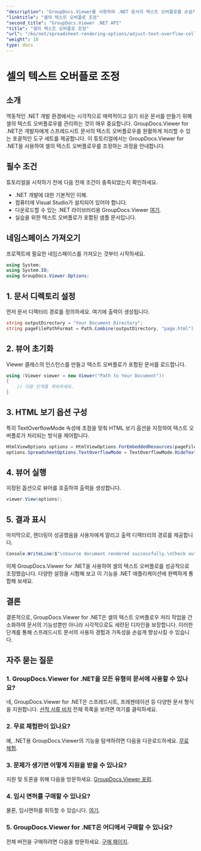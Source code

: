 ```yaml
---
"description": "GroupDocs.Viewer를 사용하여 .NET 문서의 텍스트 오버플로를 손쉽게 관리하세요. 가독성과 사용자 경험을 향상시켜 보세요. 지금 무료 평가판을 다운로드하세요."
"linktitle": "셀의 텍스트 오버플로 조정"
"second_title": "GroupDocs.Viewer .NET API"
"title": "셀의 텍스트 오버플로 조정"
"url": "/ko/net/spreadsheet-rendering-options/adjust-text-overflow-cells/"
"weight": 10
type: docs
---
```

# 셀의 텍스트 오버플로 조정

## 소개
역동적인 .NET 개발 환경에서는 시각적으로 매력적이고 읽기 쉬운 문서를 만들기 위해 셀의 텍스트 오버플로우를 관리하는 것이 매우 중요합니다. GroupDocs.Viewer for .NET은 개발자에게 스프레드시트 문서의 텍스트 오버플로우를 원활하게 처리할 수 있는 포괄적인 도구 세트를 제공합니다. 이 튜토리얼에서는 GroupDocs.Viewer for .NET을 사용하여 셀의 텍스트 오버플로우를 조정하는 과정을 안내합니다.
## 필수 조건
튜토리얼을 시작하기 전에 다음 전제 조건이 충족되었는지 확인하세요.
- .NET 개발에 대한 기본적인 이해.
- 컴퓨터에 Visual Studio가 설치되어 있어야 합니다.
- 다운로드할 수 있는 .NET 라이브러리용 GroupDocs.Viewer [여기](https://releases.groupdocs.com/viewer/net/).
- 실습을 위한 텍스트 오버플로가 포함된 샘플 문서입니다.
## 네임스페이스 가져오기
프로젝트에 필요한 네임스페이스를 가져오는 것부터 시작하세요.
```csharp
using System;
using System.IO;
using GroupDocs.Viewer.Options;
```
## 1. 문서 디렉토리 설정
먼저 문서 디렉터리 경로를 정의하세요. 여기에 출력이 생성됩니다.
```csharp
string outputDirectory = "Your Document Directory";
string pageFilePathFormat = Path.Combine(outputDirectory, "page.html");
```
## 2. 뷰어 초기화
Viewer 클래스의 인스턴스를 만들고 텍스트 오버플로가 포함된 문서를 로드합니다.
```csharp
using (Viewer viewer = new Viewer("Path to Your Document"))
{
    // 다음 단계를 계속하세요.
}
```
## 3. HTML 보기 옵션 구성
특히 TextOverflowMode 속성에 초점을 맞춰 HTML 보기 옵션을 지정하여 텍스트 오버플로가 처리되는 방식을 제어합니다.
```csharp
HtmlViewOptions options = HtmlViewOptions.ForEmbeddedResources(pageFilePathFormat);
options.SpreadsheetOptions.TextOverflowMode = TextOverflowMode.HideText;
```
## 4. 뷰어 실행
지정된 옵션으로 뷰어를 호출하여 출력을 생성합니다.
```csharp
viewer.View(options);
```
## 5. 결과 표시
마지막으로, 렌더링이 성공했음을 사용자에게 알리고 출력 디렉터리의 경로를 제공합니다.
```csharp
Console.WriteLine($"\nSource document rendered successfully.\nCheck output in {outputDirectory}.");
```
이제 GroupDocs.Viewer for .NET을 사용하여 셀의 텍스트 오버플로를 성공적으로 조정했습니다. 다양한 설정을 시험해 보고 이 기능을 .NET 애플리케이션에 완벽하게 통합해 보세요.
## 결론
결론적으로, GroupDocs.Viewer for .NET은 셀의 텍스트 오버플로우 처리 작업을 간소화하여 문서의 기능성뿐만 아니라 시각적으로도 세련된 디자인을 보장합니다. 이러한 단계를 통해 스프레드시트 문서의 사용자 경험과 가독성을 손쉽게 향상시킬 수 있습니다.
## 자주 묻는 질문
### 1. GroupDocs.Viewer for .NET을 모든 유형의 문서에 사용할 수 있나요?
네, GroupDocs.Viewer for .NET은 스프레드시트, 프레젠테이션 등 다양한 문서 형식을 지원합니다. [선적 서류 비치](https://tutorials.groupdocs.com/viewer/net/) 전체 목록을 보려면 여기를 클릭하세요.
### 2. 무료 체험판이 있나요?
예, .NET용 GroupDocs.Viewer의 기능을 탐색하려면 다음을 다운로드하세요. [무료 체험](https://releases.groupdocs.com/).
### 3. 문제가 생기면 어떻게 지원을 받을 수 있나요?
지원 및 토론을 위해 다음을 방문하세요. [GroupDocs.Viewer 포럼](https://forum.groupdocs.com/c/viewer/9).
### 4. 임시 면허를 구매할 수 있나요?
물론, 임시면허를 취득할 수 있습니다. [여기](https://purchase.groupdocs.com/temporary-license/).
### 5. GroupDocs.Viewer for .NET은 어디에서 구매할 수 있나요?
전체 버전을 구매하려면 다음을 방문하세요. [구매 페이지](https://purchase.groupdocs.com/buy).